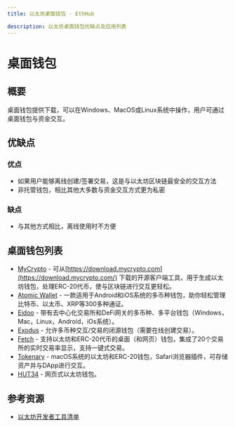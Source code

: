 ```yaml
---
title: 以太坊桌面钱包 - EthHub

description: 以太坊桌面钱包优缺点及应用列表
---
```


# 桌面钱包

## 概要

桌面钱包提供下载，可以在Windows、MacOS或Linux系统中操作，用户可通过桌面钱包与资金交互。

## 优缺点

### 优点

* 如果用户能够离线创建/签署交易，这是与以太坊区块链最安全的交互方法
* 非托管钱包，相比其他大多数与资金交互方式更为私密

### 缺点

* 与其他方式相比，离线使用时不方便

## 桌面钱包列表

* [MyCrypto](https://github.com/MyCryptoHQ) - 可从[https://download.mycrypto.com](https://download.mycrypto.com/) 下载的开源客户端工具，用于生成以太坊钱包，处理ERC-20代币，使与区块链进行交互更轻松。
* [Atomic Wallet](https://atomicwallet.io) - 一款适用于Android和iOS系统的多币种钱包，助你轻松管理比特币、以太币、XRP等300多种通证。
* [Eidoo](https://eidoo.io/) - 带有去中心化交易所和DeFi网关的多币种、多平台钱包（Windows，Mac，Linux，Android，iOs系统）。
* [Exodus](https://exodus.io) - 允许多币种交互/交易的闭源钱包（需要在线创建交易）。
* [Fetch](https://hellofetch.co/download) - 支持以太坊和ERC-20代币的桌面（和网页）钱包，集成了20个交易所的实时交易率显示，支持一键式交易。
* [Tokenary](https://tokenary.io/masos) - macOS系统的以太坊和ERC-20钱包，Safari浏览器插件，可存储资产并与DApp进行交互。
* [HUT34](https://wallet.hut34.io/) - 网页式以太坊钱包。


## 参考资源

* [以太坊开发者工具清单](https://github.com/ConsenSys/ethereum-developer-tools-list/blob/master/EcosystemResources.md)
